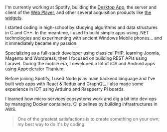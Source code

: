 I'm currently working at Spotify, building the [Desktop App](https://www.spotify.com/download/other), the server and client of the [Web Player](https://open.spotify.com), and other several acquisition products like [the widgets](https://developer.spotify.com/documentation/widgets).

I started coding in high-school by studying algorithms and data structures in C and C++. In the meantime, I used to build simple apps using .NET technologies and experimenting with ancient Windows Mobile phones... and it immediately became my passion.

Specializing as a full-stack developer using classical PHP, learning Joomla, Magento and Wordpress, then I focused on building REST APIs using Laravel. During the mobile era, I developed a lot of iOS and Android apps using Appcelerator Titanium.

Before joining Spotify, I used Node.js as main backend language and I've built web apps with React & Redux and GraphQL. I also made some experience in IOT using Arduino and Raspberry PI boards.

I learned how micro-services ecosystems work and dig a bit into dev-ops by managing Docker containers, CI pipelines by building infrastructures in AWS.

> One of the greatest satisfactions is to create something on your own; my best way to do it's by coding.
